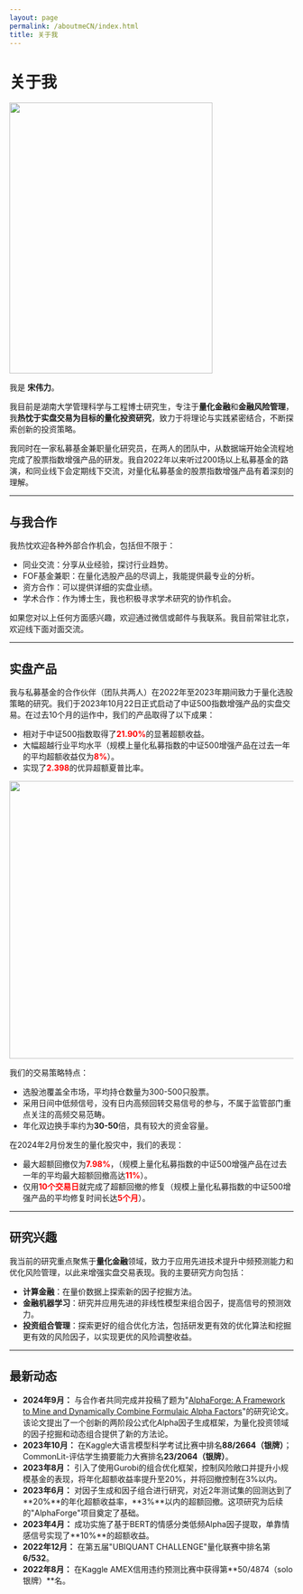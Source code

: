 ```yaml
---
layout: page
permalink: /aboutmeCN/index.html
title: 关于我
---
```


# 关于我

<img src="https://sowelswl.github.io/weilisong.jpg" class="floatpic" width="360" height="480">

我是 **宋伟力**。

我目前是湖南大学管理科学与工程博士研究生，专注于**量化金融**和**金融风险管理**，我**热忱于实盘交易为目标的量化投资研究**，致力于将理论与实践紧密结合，不断探索创新的投资策略。

我同时在一家私募基金兼职量化研究员，在两人的团队中，从数据端开始全流程地完成了股票指数增强产品的研发。我自2022年以来听过200场以上私募基金的路演，和同业线下会定期线下交流，对量化私募基金的股票指数增强产品有着深刻的理解。

---

## 与我合作

我热忱欢迎各种外部合作机会，包括但不限于：

- 同业交流：分享从业经验，探讨行业趋势。
- FOF基金兼职：在量化选股产品的尽调上，我能提供最专业的分析。
- 资方合作：可以提供详细的实盘业绩。
- 学术合作：作为博士生，我也积极寻求学术研究的协作机会。

如果您对以上任何方面感兴趣，欢迎通过微信或邮件与我联系。我目前常驻北京，欢迎线下面对面交流。


---

## 实盘产品

我与私募基金的合作伙伴（团队共两人）在2022年至2023年期间致力于量化选股策略的研究。我们于2023年10月22日正式启动了中证500指数增强产品的实盘交易。在过去10个月的运作中，我们的产品取得了以下成果：

- 相对于中证500指数取得了<span style="color: red;">**21.90%**</span>的显著超额收益。
- 大幅超越行业平均水平（规模上量化私募指数的中证500增强产品在过去一年的平均超额收益仅为<span style="color: red;">**8%**</span>）。
- 实现了<span style="color: red;">**2.398**</span>的优异超额夏普比率。

<img src="https://sowelswl.github.io/image/net_value.png" class="floatpic" width="1168" height="492">

我们的交易策略特点：

- 选股池覆盖全市场，平均持仓数量为300-500只股票。
- 采用日间中低频信号，没有日内高频回转交易信号的参与，不属于监管部门重点关注的高频交易范畴。
- 年化双边换手率约为**30-50**倍，具有较大的资金容量。

在2024年2月份发生的量化股灾中，我们的表现：

- 最大超额回撤仅为<span style="color: red;">**7.98%**</span>，（规模上量化私募指数的中证500增强产品在过去一年的平均最大超额回撤高达<span style="color: red;">**11%**</span>）。
- 仅用<span style="color: red;">**10个交易日**</span>就完成了超额回撤的修复（规模上量化私募指数的中证500增强产品的平均修复时间长达<span style="color: red;">**5个月**</span>）。




---

## 研究兴趣

我当前的研究重点聚焦于**量化金融**领域，致力于应用先进技术提升中频预测能力和优化风险管理，以此来增强实盘交易表现。我的主要研究方向包括：

- **计算金融**：在量价数据上探索新的因子挖掘方法。
- **金融机器学习**：研究并应用先进的非线性模型来组合因子，提高信号的预测效力。
- **投资组合管理**：探索更好的组合优化方法，包括研发更有效的优化算法和挖掘更有效的风险因子，以实现更优的风险调整收益。


---

## 最新动态

- **2024年9月：** 与合作者共同完成并投稿了题为"[AlphaForge: A Framework to Mine and Dynamically Combine Formulaic Alpha Factors](https://arxiv.org/abs/2406.18394)"的研究论文。该论文提出了一个创新的两阶段公式化Alpha因子生成框架，为量化投资领域的因子挖掘和动态组合提供了新的方法论。
- **2023年10月：** 在Kaggle大语言模型科学考试比赛中排名**88/2664（银牌）**；CommonLit-评估学生摘要能力大赛排名**23/2064（银牌）**。
- **2023年8月：** 引入了使用Gurobi的组合优化框架，控制风险敞口并提升小规模基金的表现，将年化超额收益率提升至20%，并将回撤控制在3%以内。
- **2023年6月：** 对因子生成和因子组合进行研究，对近2年测试集的回测达到了**20%**的年化超额收益率，**3%**以内的超额回撤。这项研究为后续的"AlphaForge"项目奠定了基础。
- **2023年4月：** 成功实施了基于BERT的情感分类低频Alpha因子提取，单靠情感信号实现了**10%**的超额收益。
- **2022年12月：** 在第五届"UBIQUANT CHALLENGE"量化联赛中排名第**6/532**。
- **2022年8月：** 在Kaggle AMEX信用违约预测比赛中获得第**50/4874（solo银牌）**名。

<!-- <blockquote class="twitter-tweet"><p lang="zh" dir="ltr">实盘交易表现优异，超额收益21.90%%！#量化策略 #金融风险管理</p></blockquote> -->


